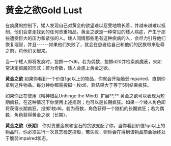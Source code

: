# 黄金之欲Gold Lust

在疯魔的控制下，矮人发现自己对黄金的欲望难以忍受地增长着，并越来越难以抵制，他们会拿走找到的任何贵重物品。黄金之欲是一种常见的矮人病症，产生于那些遭受巨大的压力和紧张的人。矮人同情那些患有这种疾病的人，会尽力引导他们恢复理智，并且------如果他们失败了，就会在患者给自己和他们的民族带来耻辱之前，将他们关起来。

当一个矮人即将发疯时，投掷一个d6。若为偶数，投掷d20并检索疯魔表，来如常决定疯魔的形式；若为奇数，矮人会患上黄金之欲。

**黄金之欲**
如果你看到一个价值1gc以上的物品，你就会开始脆弱impaired，直到你拿到这件物品。每分钟你都需投掷一枚d6，若结果大于等于5则结束疯狂。

如果你正在使用《精神错乱Unhinge the Mind》扩展**,**
黄金之欲可以表现为短期疯狂，在这种情况下你使用上述规则；也可以是长期疯狂。如果一个矮人角色即将获得长期疯狂，投掷1枚d6。若为奇数，角色获得一个随机的长期疯狂；若为偶数，角色获得黄金之欲（长期）。

**黄金之欲（长期）**
你对贵重金属和宝石的贪欲支配了你。当你看到价值1gc以上的物品时，你必须进行一次意志检定掷骰，若失败，则你会在得到该物品前会始终处于脆弱impaired状态。
